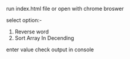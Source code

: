 run index.html file 
or open with chrome broswer

select option:-
1. Reverse word
2. Sort Array In Decending

enter value
check output in console
